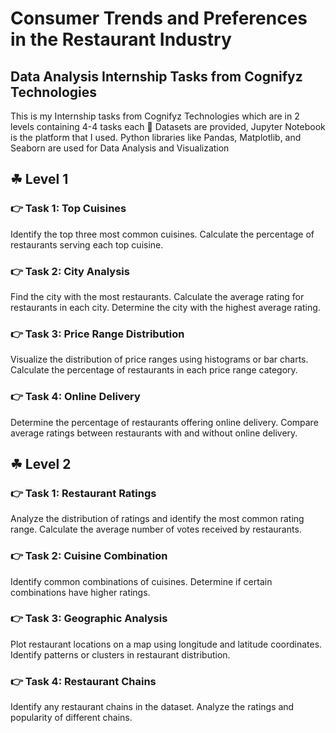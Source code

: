 # Consumer Trends and Preferences in the Restaurant Industry
## Data Analysis Internship Tasks from Cognifyz Technologies

This is my Internship tasks from Cognifyz Technologies which are in 2 levels containing 4-4 tasks each
🐾 Datasets are provided, Jupyter Notebook is the platform that I used. Python libraries like Pandas, Matplotlib, and Seaborn are used for Data Analysis and Visualization

## ☘ Level 1
### 👉 Task 1: Top Cuisines
Identify the top three most common cuisines.
Calculate the percentage of restaurants serving each top cuisine.
### 👉 Task 2: City Analysis
Find the city with the most restaurants.
Calculate the average rating for restaurants in each city.
Determine the city with the highest average rating.
### 👉 Task 3: Price Range Distribution
Visualize the distribution of price ranges using histograms or bar charts.
Calculate the percentage of restaurants in each price range category.
### 👉 Task 4: Online Delivery
Determine the percentage of restaurants offering online delivery.
Compare average ratings between restaurants with and without online delivery.

## ☘ Level 2
### 👉 Task 1: Restaurant Ratings
Analyze the distribution of ratings and identify the most common rating range.
Calculate the average number of votes received by restaurants.
### 👉 Task 2: Cuisine Combination
Identify common combinations of cuisines.
Determine if certain combinations have higher ratings.
### 👉 Task 3: Geographic Analysis
Plot restaurant locations on a map using longitude and latitude coordinates.
Identify patterns or clusters in restaurant distribution.
### 👉 Task 4: Restaurant Chains
Identify any restaurant chains in the dataset.
Analyze the ratings and popularity of different chains.
